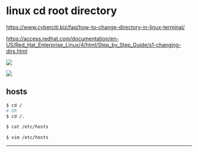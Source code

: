 # linux cd root directory

https://www.cyberciti.biz/faq/how-to-change-directory-in-linux-terminal/

https://access.redhat.com/documentation/en-US/Red_Hat_Enterprise_Linux/4/html/Step_by_Step_Guide/s1-changing-dirs.html

![](https://img2018.cnblogs.com/blog/740516/201912/740516-20191217184135380-81185140.png)


![](https://img2018.cnblogs.com/blog/740516/201912/740516-20191217184242059-1564271132.png)

## hosts

```sh
$ cd /
# OR
$ cd /.

$ cat /etc/hosts

$ vim /etc/hosts

```

***

